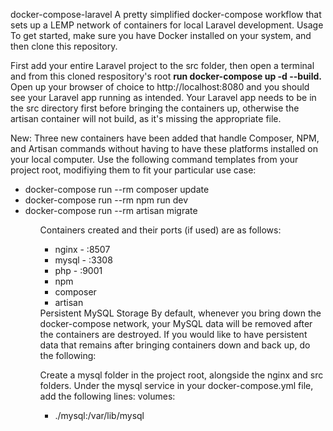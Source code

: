 docker-compose-laravel
A pretty simplified docker-compose workflow that sets up a LEMP network of containers for local Laravel development.
Usage
To get started, make sure you have Docker installed on your system, and then clone this repository.

First add your entire Laravel project to the src folder, then open a terminal and from this cloned respository's root <strong>run docker-compose up -d --build.</strong> Open up your browser of choice to http://localhost:8080 and you should see your Laravel app running as intended. Your Laravel app needs to be in the src directory first before bringing the containers up, otherwise the artisan container will not build, as it's missing the appropriate file.

New: Three new containers have been added that handle Composer, NPM, and Artisan commands without having to have these platforms installed on your local computer. Use the following command templates from your project root, modifiying them to fit your particular use case:

<ul>
<li>docker-compose run --rm composer update</li>
<li>docker-compose run --rm npm run dev</li>
<li>docker-compose run --rm artisan migrate</li>
<ul>
Containers created and their ports (if used) are as follows:

<ul>
<li>nginx - :8507</li>
<li>mysql - :3308</li>
<li>php - :9001</li>
<li>npm</li>
<li>composer</li>
<li>artisan</li>
  </ul>
Persistent MySQL Storage
By default, whenever you bring down the docker-compose network, your MySQL data will be removed after the containers are destroyed. If you would like to have persistent data that remains after bringing containers down and back up, do the following:

Create a mysql folder in the project root, alongside the nginx and src folders.
Under the mysql service in your docker-compose.yml file, add the following lines:
volumes:
  - ./mysql:/var/lib/mysql
